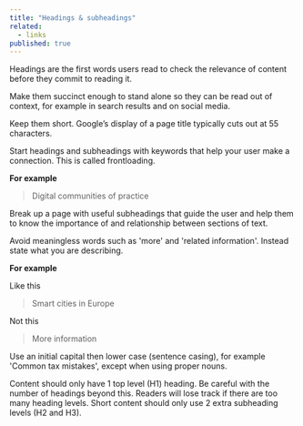 ```yaml
---
title: "Headings & subheadings"
related:
  - links
published: true
---
```


Headings are the first words users read to check the relevance of content before they commit to reading it.

Make them succinct enough to stand alone so they can be read out of context, for example in search results and on social media.

Keep them short. Google’s display of a page title typically cuts out at 55 characters.

Start headings and subheadings with keywords that help your user make a connection. This is called frontloading.

**For example**

> Digital communities of practice

Break up a page with useful subheadings that guide the user and help them to know the importance of and relationship between sections of text.

Avoid meaningless words such as 'more' and 'related information'. Instead state what you are describing.

**For example**

Like this

> Smart cities in Europe

Not this

> More information

Use an initial capital then lower case (sentence casing), for example 'Common tax mistakes', except when using proper nouns.

Content should only have 1 top level (H1) heading. Be careful with the number of headings beyond this. Readers will lose track if there are too many heading levels. Short content should only use 2 extra subheading levels (H2 and H3).

